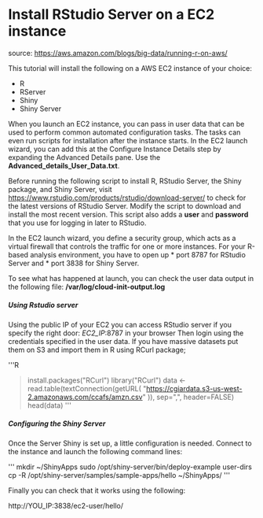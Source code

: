 # Install RStudio Server on a EC2 instance 

source: https://aws.amazon.com/blogs/big-data/running-r-on-aws/

This tutorial will install the following on a AWS EC2 instance of your choice:

* R
* RServer
* Shiny
* Shiny Server


When you launch an EC2 instance, you can pass in user data that can be used to perform common automated configuration tasks. 
The tasks can even run scripts for installation after the instance starts. 
In the EC2 launch wizard, you can add this at the Configure Instance Details step by expanding the Advanced Details pane.
Use the **Advanced_details_User_Data.txt**.

Before running the following script to install R, RStudio Server, the Shiny package, and Shiny Server, 
visit https://www.rstudio.com/products/rstudio/download-server/ to check for the latest versions of RStudio Server. 
Modify the script to download and install the most recent version. This script also adds a **user** and **password** that you use for logging in later to RStudio.

In the EC2 launch wizard, you define a security group, which acts as a virtual firewall that controls the traffic for one or more instances. 
For your R-based analysis environment, you have to open up * port 8787 for RStudio Server and 
														   * port 3838 for Shiny Server.


To see what has happened at launch, you can check the user data output in the following file:
**/var/log/cloud-init-output.log**

##### Using Rstudio server
Using the public IP of your EC2 you can access RStudio server if you specify the right door: *EC2_IP*:8787 in your browser
Then login using the credentials specified in the user data.
If you have massive datasets put them on S3 and import them in R using RCurl package;

'''R
> install.packages("RCurl")
> library("RCurl") 
> data <- read.table(textConnection(getURL(
                                               "https://cgiardata.s3-us-west-2.amazonaws.com/ccafs/amzn.csv"
                         )), sep=",", header=FALSE)
> head(data)
'''

##### Configuring the Shiny Server
Once the Server Shiny is set up, a little configuration is needed. Connect to the instance and launch the following command lines:

'''
mkdir ~/ShinyApps
sudo /opt/shiny-server/bin/deploy-example user-dirs
cp -R /opt/shiny-server/samples/sample-apps/hello ~/ShinyApps/
'''

Finally you can check that it works using the following:

http://YOU_IP:3838/ec2-user/hello/